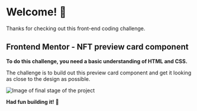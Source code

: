 # Welcome! 👋

Thanks for checking out this front-end coding challenge.  

## Frontend Mentor - NFT preview card component

**To do this challenge, you need a basic understanding of HTML and CSS.**

The challenge is to build out this preview card component and get it looking as close to the design as possible.

![Image of final stage of the project]()

**Had fun building it!** 🚀